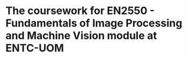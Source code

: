 # The coursework for EN2550 - Fundamentals of Image Processing and Machine Vision module at ENTC-UOM
